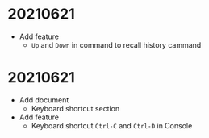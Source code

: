 # 20210621
- Add feature
    - `Up` and `Down` in command to recall history cammand
# 20210621
- Add document
    - Keyboard shortcut section
- Add feature
    - Keyboard shortcut `Ctrl-C` and `Ctrl-D` in Console